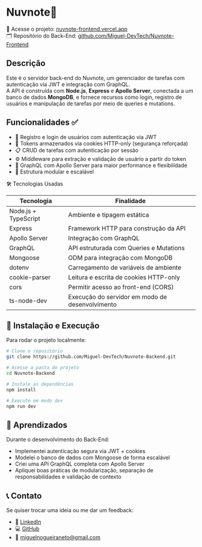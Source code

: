# Nuvnote📓

🎯 Acesse o projeto: [nuvnote-frontend.vercel.app](https://nuvnote-frontend.vercel.app)  
🗂️ Repositório do Back-End: [github.com/Miguel-DevTech/Nuvnote-Frontend](https://github.com/Miguel-DevTech/Nuvnote-Frontend)

## Descrição

Este é o servidor back-end do Nuvnote, um gerenciador de tarefas com autenticação via JWT e integração com GraphQL.  
A API é construída com **Node.js**, **Express** e **Apollo Server**, conectada a um banco de dados **MongoDB**, e fornece recursos como login, registro de usuários e manipulação de tarefas por meio de queries e mutations.

## Funcionalidades ✅

- 🔐 Registro e login de usuários com autenticação via JWT
- 🍪 Tokens armazenados via cookies HTTP-only (segurança reforçada)
- 📋 CRUD de tarefas com autenticação por sessão
- ⚙️ Middleware para extração e validação de usuário a partir do token
- 🧠 GraphQL com Apollo Server para maior performance e flexibilidade
- 📁 Estrutura modular e escalável

🛠️ Tecnologias Usadas

| Tecnologia         | Finalidade                                      |
|--------------------|-------------------------------------------------|
| Node.js + TypeScript | Ambiente e tipagem estática                    |
| Express            | Framework HTTP para construção da API           |
| Apollo Server      | Integração com GraphQL                          |
| GraphQL            | API estruturada com Queries e Mutations         |
| Mongoose           | ODM para integração com MongoDB                 |
| dotenv             | Carregamento de variáveis de ambiente           |
| cookie-parser      | Leitura e escrita de cookies HTTP-only          |
| cors               | Permitir acesso ao front-end (CORS)             |
| ts-node-dev        | Execução do servidor em modo de desenvolvimento |

## 🚀 Instalação e Execução

Para rodar o projeto localmente:

```bash
# Clone o repositório
git clone https://github.com/Miguel-DevTech/Nuvnote-Backend.git

# Acesse a pasta do projeto
cd Nuvnote-Backend

# Instale as dependências
npm install

# Execute em modo dev
npm run dev

```

## 🧠 Aprendizados

Durante o desenvolvimento do Back-End:

- Implementei autenticação segura via JWT + cookies
- Modelei o banco de dados com Mongoose de forma escalável
- Criei uma API GraphQL completa com Apollo Server
- Apliquei boas práticas de modularização, separação de responsabilidades e validação de contexto

## 📞 Contato

Se quiser trocar uma ideia ou me dar um feedback:

- 💼 [LinkedIn](https://www.linkedin.com/in/miguel-nogueira-de-amorim/)
- 💻 [GitHub](https://github.com/Miguel-DevTech/)
- 📧 miguelnogueiraneto@gmail.com
